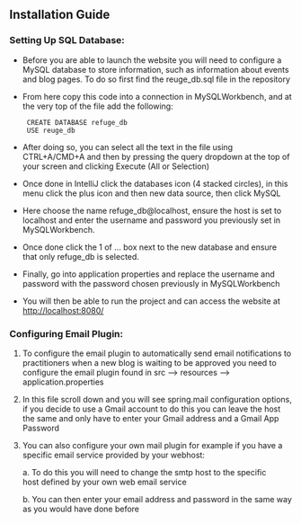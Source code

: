 ## Installation Guide

### Setting Up SQL Database:

 - Before you are able to launch the website you will need to configure a MySQL database to store information, such as information about events and blog pages. To do so first find the reuge_db.sql file in the repository

 - From here copy this code into a connection in MySQLWorkbench, and at the very top of the file add the following:

		CREATE DATABASE refuge_db  
		USE reuge_db

 - After doing so, you can select all the text in the file using CTRL+A/CMD+A and then by pressing the query dropdown at the top of your screen and clicking Execute (All or Selection)

 - Once done in IntelliJ click the databases icon (4 stacked circles), in this menu click the plus icon and then new data source, then click MySQL

 - Here choose the name refuge_db@localhost, ensure the host is set to localhost and enter the username and password you previously set in MySQLWorkbench.

 - Once done click the 1 of … box next to the new database and ensure that only refuge_db is selected.

 - Finally, go into application properties and replace the username and password with the password chosen previously in MySQLWorkbench

 - You will then be able to run the project and can access the website at [http://localhost:8080/](http://localhost:8080/)

### Configuring Email Plugin:

 1. To configure the email plugin to automatically send email notifications to practitioners when a new blog is waiting to be approved you need to configure the email plugin found in src --> resources --> application.properties

 2. In this file scroll down and you will see spring.mail configuration options, if you decide to use a Gmail account to do this you can leave the host the same and only have to enter your Gmail address and a Gmail App Password

 3. You can also configure your own mail plugin for example if you have a specific email service provided by your webhost:
 
	a. To do this you will need to change the smtp host to the specific  
		host defined by your own web email service
		
	b. You can then enter your email address and password in the same way as you would have done before

